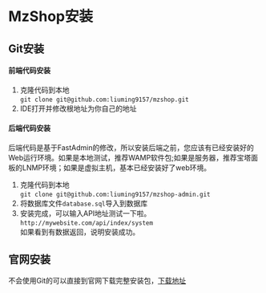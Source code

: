 MzShop安装
============
## Git安装
#### 前端代码安装
1. 克隆代码到本地  
` git clone git@github.com:liuming9157/mzshop.git `  
2. IDE打开并修改根地址为你自己的地址  
#### 后端代码安装
后端代码是基于FastAdmin的修改，所以安装后端之前，您应该有已经安装好的Web运行环境。如果是本地测试，推荐WAMP软件包;如果是服务器，推荐宝塔面板的LNMP环境；如果是虚拟主机，基本已经安装好了web环境。  
1. 克隆代码到本地  
` git clone git@github.com:liuming9157/mzshop-admin.git ` 
2. 将数据库文件`database.sql`导入到数据库  
3. 安装完成，可以输入API地址测试一下啦。
`http://mywebsite.com/api/index/system`  
如果看到有数据返回，说明安装成功。
## 官网安装
不会使用Git的可以直接到官网下载完整安装包，[下载地址](https://mzshop.mzyun.tech)  